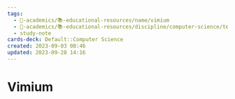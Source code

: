 ```yaml
---
tags:
  - 🔴-academics/📚-educational-resources/name/vimium
  - 🔴-academics/📚-educational-resources/discipline/computer-science/technology/vimium
  - study-note
cards-deck: Default::Computer Science
created: 2023-09-03 08:46
updated: 2023-09-28 14:16
---
```


# Vimium

